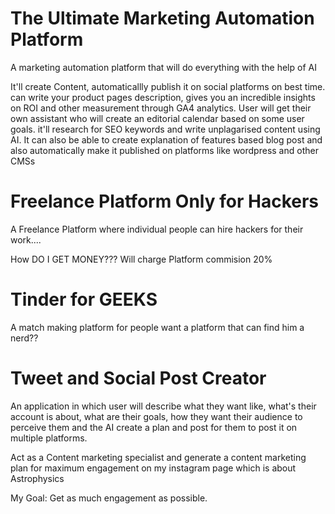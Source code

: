 # The Ultimate Marketing Automation Platform

A marketing automation platform that will do everything with the help of AI

It'll create Content, automaticallly publish it on social platforms on best time. can write your product pages description, gives you an incredible insights on ROI and other measurement through GA4 analytics. User will get their own assistant who will create an editorial calendar based on some user goals. it'll research for SEO keywords and write unplagarised content using AI. It can also be able to create explanation of features based blog post and also automatically make it published on platforms like wordpress and other CMSs


# Freelance Platform Only for Hackers
A Freelance Platform where individual people can hire hackers for their work.... 

How DO I GET MONEY??? Will charge Platform commision 20%

# Tinder for GEEKS

A match making platform for people want a platform that can find him a nerd??


# Tweet and Social Post Creator

An application in which user will describe what they want like, what's their account is about, what are their goals, how they want their audience to perceive them and the AI create a plan and post for them to post it on multiple platforms.

Act as a Content marketing specialist and generate a content marketing plan for maximum engagement on my instagram page which is about Astrophysics

My Goal: Get as much engagement as possible.